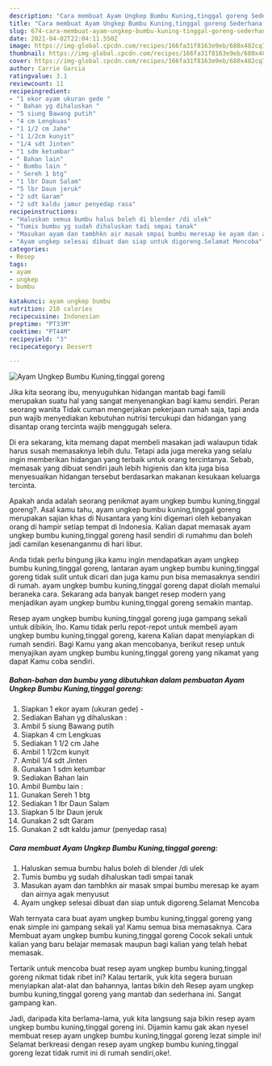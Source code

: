 ```yaml
---
description: "Cara membuat Ayam Ungkep Bumbu Kuning,tinggal goreng Sederhana dan Mudah Dibuat"
title: "Cara membuat Ayam Ungkep Bumbu Kuning,tinggal goreng Sederhana dan Mudah Dibuat"
slug: 674-cara-membuat-ayam-ungkep-bumbu-kuning-tinggal-goreng-sederhana-dan-mudah-dibuat
date: 2021-04-02T22:04:11.550Z
image: https://img-global.cpcdn.com/recipes/166fa31f8163e9eb/680x482cq70/ayam-ungkep-bumbu-kuningtinggal-goreng-foto-resep-utama.jpg
thumbnail: https://img-global.cpcdn.com/recipes/166fa31f8163e9eb/680x482cq70/ayam-ungkep-bumbu-kuningtinggal-goreng-foto-resep-utama.jpg
cover: https://img-global.cpcdn.com/recipes/166fa31f8163e9eb/680x482cq70/ayam-ungkep-bumbu-kuningtinggal-goreng-foto-resep-utama.jpg
author: Carrie Garcia
ratingvalue: 3.1
reviewcount: 11
recipeingredient:
- "1 ekor ayam ukuran gede "
- " Bahan yg dihaluskan "
- "5 siung Bawang putih"
- "4 cm Lengkuas"
- "1 1/2 cm Jahe"
- "1 1/2cm kunyit"
- "1/4 sdt Jinten"
- "1 sdm ketumbar"
- " Bahan lain"
- " Bumbu lain "
- " Sereh 1 btg"
- "1 lbr Daun Salam"
- "5 lbr Daun jeruk"
- "2 sdt Garam"
- "2 sdt kaldu jamur penyedap rasa"
recipeinstructions:
- "Haluskan semua bumbu halus boleh di blender /di ulek"
- "Tumis bumbu yg sudah dihaluskan tadi smpai tanak"
- "Masukan ayam dan tambhkn air masak smpai bumbu meresap ke ayam dan airnya agak menyusut"
- "Ayam ungkep selesai dibuat dan siap untuk digoreng.Selamat Mencoba"
categories:
- Resep
tags:
- ayam
- ungkep
- bumbu

katakunci: ayam ungkep bumbu 
nutrition: 210 calories
recipecuisine: Indonesian
preptime: "PT33M"
cooktime: "PT44M"
recipeyield: "3"
recipecategory: Dessert

---
```



![Ayam Ungkep Bumbu Kuning,tinggal goreng](https://img-global.cpcdn.com/recipes/166fa31f8163e9eb/680x482cq70/ayam-ungkep-bumbu-kuningtinggal-goreng-foto-resep-utama.jpg)

Jika kita seorang ibu, menyuguhkan hidangan mantab bagi famili merupakan suatu hal yang sangat menyenangkan bagi kamu sendiri. Peran seorang  wanita Tidak cuman mengerjakan pekerjaan rumah saja, tapi anda pun wajib menyediakan kebutuhan nutrisi tercukupi dan hidangan yang disantap orang tercinta wajib menggugah selera.

Di era  sekarang, kita memang dapat membeli masakan jadi walaupun tidak harus susah memasaknya lebih dulu. Tetapi ada juga mereka yang selalu ingin memberikan hidangan yang terbaik untuk orang tercintanya. Sebab, memasak yang dibuat sendiri jauh lebih higienis dan kita juga bisa menyesuaikan hidangan tersebut berdasarkan makanan kesukaan keluarga tercinta. 



Apakah anda adalah seorang penikmat ayam ungkep bumbu kuning,tinggal goreng?. Asal kamu tahu, ayam ungkep bumbu kuning,tinggal goreng merupakan sajian khas di Nusantara yang kini digemari oleh kebanyakan orang di hampir setiap tempat di Indonesia. Kalian dapat memasak ayam ungkep bumbu kuning,tinggal goreng hasil sendiri di rumahmu dan boleh jadi camilan kesenanganmu di hari libur.

Anda tidak perlu bingung jika kamu ingin mendapatkan ayam ungkep bumbu kuning,tinggal goreng, lantaran ayam ungkep bumbu kuning,tinggal goreng tidak sulit untuk dicari dan juga kamu pun bisa memasaknya sendiri di rumah. ayam ungkep bumbu kuning,tinggal goreng dapat diolah memalui beraneka cara. Sekarang ada banyak banget resep modern yang menjadikan ayam ungkep bumbu kuning,tinggal goreng semakin mantap.

Resep ayam ungkep bumbu kuning,tinggal goreng juga gampang sekali untuk dibikin, lho. Kamu tidak perlu repot-repot untuk membeli ayam ungkep bumbu kuning,tinggal goreng, karena Kalian dapat menyiapkan di rumah sendiri. Bagi Kamu yang akan mencobanya, berikut resep untuk menyajikan ayam ungkep bumbu kuning,tinggal goreng yang nikamat yang dapat Kamu coba sendiri.

<!--inarticleads1-->

##### Bahan-bahan dan bumbu yang dibutuhkan dalam pembuatan Ayam Ungkep Bumbu Kuning,tinggal goreng:

1. Siapkan 1 ekor ayam (ukuran gede) -
1. Sediakan  Bahan yg dihaluskan :
1. Ambil 5 siung Bawang putih
1. Siapkan 4 cm Lengkuas
1. Sediakan 1 1/2 cm Jahe
1. Ambil 1 1/2cm kunyit
1. Ambil 1/4 sdt Jinten
1. Gunakan 1 sdm ketumbar
1. Sediakan  Bahan lain
1. Ambil  Bumbu lain :
1. Gunakan  Sereh 1 btg
1. Sediakan 1 lbr Daun Salam
1. Siapkan 5 lbr Daun jeruk
1. Gunakan 2 sdt Garam
1. Gunakan 2 sdt kaldu jamur (penyedap rasa)




<!--inarticleads2-->

##### Cara membuat Ayam Ungkep Bumbu Kuning,tinggal goreng:

1. Haluskan semua bumbu halus boleh di blender /di ulek
1. Tumis bumbu yg sudah dihaluskan tadi smpai tanak
1. Masukan ayam dan tambhkn air masak smpai bumbu meresap ke ayam dan airnya agak menyusut
1. Ayam ungkep selesai dibuat dan siap untuk digoreng.Selamat Mencoba




Wah ternyata cara buat ayam ungkep bumbu kuning,tinggal goreng yang enak simple ini gampang sekali ya! Kamu semua bisa memasaknya. Cara Membuat ayam ungkep bumbu kuning,tinggal goreng Cocok sekali untuk kalian yang baru belajar memasak maupun bagi kalian yang telah hebat memasak.

Tertarik untuk mencoba buat resep ayam ungkep bumbu kuning,tinggal goreng nikmat tidak ribet ini? Kalau tertarik, yuk kita segera buruan menyiapkan alat-alat dan bahannya, lantas bikin deh Resep ayam ungkep bumbu kuning,tinggal goreng yang mantab dan sederhana ini. Sangat gampang kan. 

Jadi, daripada kita berlama-lama, yuk kita langsung saja bikin resep ayam ungkep bumbu kuning,tinggal goreng ini. Dijamin kamu gak akan nyesel membuat resep ayam ungkep bumbu kuning,tinggal goreng lezat simple ini! Selamat berkreasi dengan resep ayam ungkep bumbu kuning,tinggal goreng lezat tidak rumit ini di rumah sendiri,oke!.

